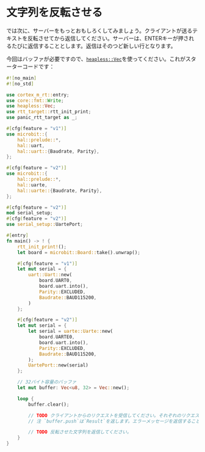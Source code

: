 <!-- # Reverse a string -->

# 文字列を反転させる

<!-- Alright, next let's make the server more interesting by having it respond to the client with the
reverse of the text that they sent. The server will respond to the client every time they press the
ENTER key. Each server response will be in a new line. -->

では次に、サーバーをもっとおもしろくしてみましょう。クライアントが送るテキストを反転させてから返信してください。サーバーは、ENTERキーが押されるたびに返信することとします。返信はそのつど新しい行となります。

<!-- This time you'll need a buffer; you can use [`heapless::Vec`]. Here's the starter code: -->

今回はバッファが必要ですので、[`heapless::Vec`]を使ってください。これがスターターコードです：

[`heapless::Vec`]: https://docs.rs/heapless/0.7.7/heapless/struct.Vec.html

``` rust
#![no_main]
#![no_std]

use cortex_m_rt::entry;
use core::fmt::Write;
use heapless::Vec;
use rtt_target::rtt_init_print;
use panic_rtt_target as _;

#[cfg(feature = "v1")]
use microbit::{
    hal::prelude::*,
    hal::uart,
    hal::uart::{Baudrate, Parity},
};

#[cfg(feature = "v2")]
use microbit::{
    hal::prelude::*,
    hal::uarte,
    hal::uarte::{Baudrate, Parity},
};

#[cfg(feature = "v2")]
mod serial_setup;
#[cfg(feature = "v2")]
use serial_setup::UartePort;

#[entry]
fn main() -> ! {
    rtt_init_print!();
    let board = microbit::Board::take().unwrap();

    #[cfg(feature = "v1")]
    let mut serial = {
        uart::Uart::new(
            board.UART0,
            board.uart.into(),
            Parity::EXCLUDED,
            Baudrate::BAUD115200,
        )
    };

    #[cfg(feature = "v2")]
    let mut serial = {
        let serial = uarte::Uarte::new(
            board.UARTE0,
            board.uart.into(),
            Parity::EXCLUDED,
            Baudrate::BAUD115200,
        );
        UartePort::new(serial)
    };

    // 32バイト容量のバッファ
    let mut buffer: Vec<u8, 32> = Vec::new();

    loop {
        buffer.clear();

        // TODO クライアントからのリクエストを受信してください。それぞれのリクエストはENTERで終わります。
        // 注 `buffer.push`は`Result`を返します。エラーメッセージを返信することで、エラーを処理してください。

        // TODO 反転させた文字列を返信してください。
    }
}
```
